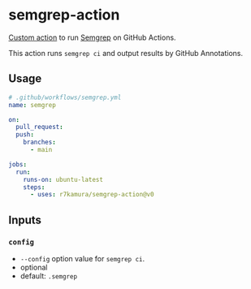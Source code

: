 # semgrep-action

[Custom action](https://docs.github.com/en//actions/creating-actions/about-custom-actions)
to run [Semgrep](https://github.com/returntocorp/semgrep) on GitHub Actions.

This action runs `semgrep ci` and output results by GitHub Annotations.

## Usage

```yaml
# .github/workflows/semgrep.yml
name: semgrep

on:
  pull_request:
  push:
    branches:
      - main

jobs:
  run:
    runs-on: ubuntu-latest
    steps:
      - uses: r7kamura/semgrep-action@v0
```

## Inputs

### `config`

- `--config` option value for `semgrep ci`.
- optional
- default: `.semgrep`
